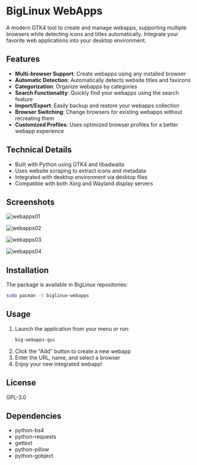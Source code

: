 # BigLinux WebApps

A modern GTK4 tool to create and manage webapps, supporting multiple browsers while detecting icons and titles automatically. Integrate your favorite web applications into your desktop environment.

## Features

- **Multi-browser Support**: Create webapps using any installed browser
- **Automatic Detection**: Automatically detects website titles and favicons
- **Categorization**: Organize webapps by categories
- **Search Functionality**: Quickly find your webapps using the search feature
- **Import/Export**: Easily backup and restore your webapps collection
- **Browser Switching**: Change browsers for existing webapps without recreating them
- **Customized Profiles**: Uses optimized browser profiles for a better webapp experience

## Technical Details

- Built with Python using GTK4 and libadwaita
- Uses website scraping to extract icons and metadata
- Integrated with desktop environment via desktop files
- Compatible with both Xorg and Wayland display servers

## Screenshots

![webapps01](https://github.com/user-attachments/assets/e976037d-228d-4217-be25-4ef3926f916b)

![webapps02](https://github.com/user-attachments/assets/37d66ea6-aca7-4a92-a0e2-8122bca4dcd7)

![webapps03](https://github.com/user-attachments/assets/874e8265-1154-441c-9a61-06fd188ef7f3)

![webapps04](https://github.com/user-attachments/assets/e49e0bf9-38cc-479d-ad58-0e2f143c2d1f)


## Installation

The package is available in BigLinux repositories:

```bash
sudo pacman -S biglinux-webapps
```

## Usage

1. Launch the application from your menu or run:
   ```bash
   big-webapps-gui
   ```
2. Click the "Add" button to create a new webapp
3. Enter the URL, name, and select a browser
4. Enjoy your new integrated webapp!

## License

GPL-3.0

## Dependencies

- python-bs4
- python-requests
- gettext
- python-pillow
- python-gobject
